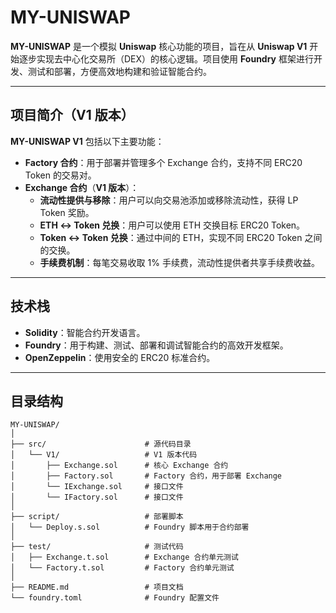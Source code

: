 # **MY-UNISWAP**

**MY-UNISWAP** 是一个模拟 **Uniswap** 核心功能的项目，旨在从 **Uniswap V1** 开始逐步实现去中心化交易所（DEX）的核心逻辑。项目使用 **Foundry** 框架进行开发、测试和部署，方便高效地构建和验证智能合约。

---

## **项目简介（V1 版本）**

**MY-UNISWAP V1** 包括以下主要功能：

- **Factory 合约**：用于部署并管理多个 Exchange 合约，支持不同 ERC20 Token 的交易对。
- **Exchange 合约**（**V1 版本**）：
  - **流动性提供与移除**：用户可以向交易池添加或移除流动性，获得 LP Token 奖励。
  - **ETH ↔ Token 兑换**：用户可以使用 ETH 交换目标 ERC20 Token。
  - **Token ↔ Token 兑换**：通过中间的 ETH，实现不同 ERC20 Token 之间的交换。
  - **手续费机制**：每笔交易收取 1% 手续费，流动性提供者共享手续费收益。

---

## **技术栈**

- **Solidity**：智能合约开发语言。
- **Foundry**：用于构建、测试、部署和调试智能合约的高效开发框架。
- **OpenZeppelin**：使用安全的 ERC20 标准合约。

---

## **目录结构**

```plaintext
MY-UNISWAP/
│
├── src/                      # 源代码目录
│   └── V1/                   # V1 版本代码
│       ├── Exchange.sol      # 核心 Exchange 合约
│       ├── Factory.sol       # Factory 合约，用于部署 Exchange
│       └── IExchange.sol     # 接口文件
│       └── IFactory.sol      # 接口文件
│
├── script/                   # 部署脚本
│   └── Deploy.s.sol          # Foundry 脚本用于合约部署
│
├── test/                     # 测试代码
│   ├── Exchange.t.sol        # Exchange 合约单元测试
│   └── Factory.t.sol         # Factory 合约单元测试
│
├── README.md                 # 项目文档
└── foundry.toml              # Foundry 配置文件
```
